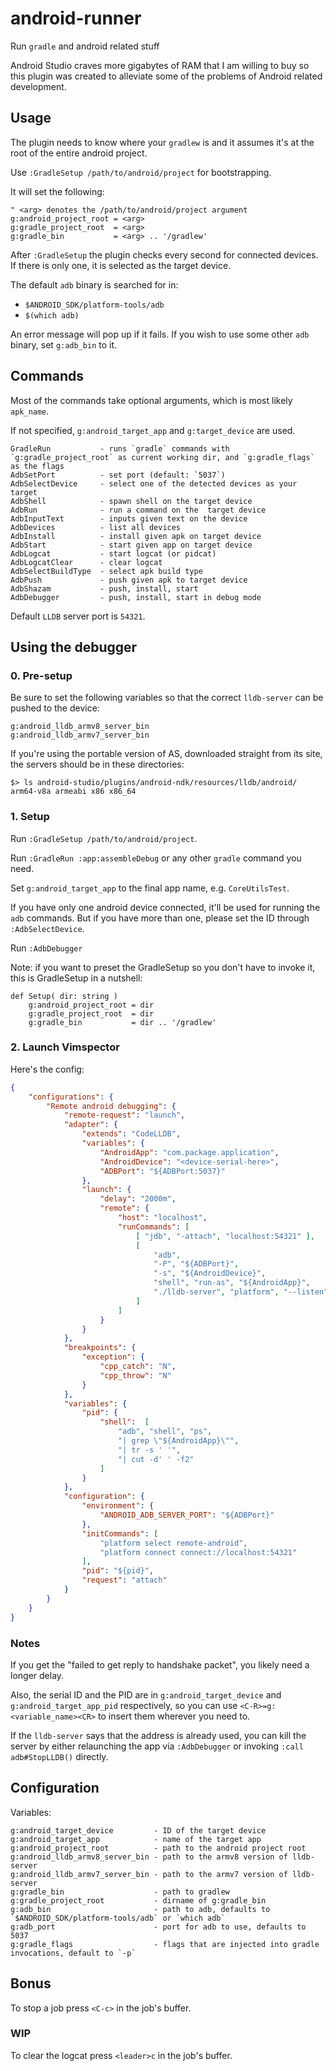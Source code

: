 # android-runner
Run `gradle` and android related stuff

Android Studio craves more gigabytes of RAM that I am willing to buy so this plugin was created to alleviate some of the problems of Android related development.

## Usage
The plugin needs to know where your `gradlew` is and it assumes it's at the root of the entire android project.

Use `:GradleSetup /path/to/android/project` for bootstrapping.

It will set the following:
```vim
" <arg> denotes the /path/to/android/project argument
g:android_project_root = <arg>
g:gradle_project_root  = <arg>
g:gradle_bin           = <arg> .. '/gradlew'
```

After `:GradleSetup` the plugin checks every second for connected devices.
If there is only one, it is selected as the target device.

The default `adb` binary is searched for in:
  - `$ANDROID_SDK/platform-tools/adb`
  - `$(which adb)`

An error message will pop up if it fails.
If you wish to use some other `adb` binary, set `g:adb_bin` to it.

## Commands

Most of the commands take optional arguments, which is most likely `apk_name`.

If not specified, `g:android_target_app` and `g:target_device` are used.

```vim
GradleRun           - runs `gradle` commands with `g:gradle_project_root` as current working dir, and `g:gradle_flags` as the flags
AdbSetPort          - set port (default: `5037`)
AdbSelectDevice     - select one of the detected devices as your target
AdbShell            - spawn shell on the target device
AdbRun              - run a command on the  target device
AdbInputText        - inputs given text on the device
AdbDevices          - list all devices
AdbInstall          - install given apk on target device
AdbStart            - start given app on target device
AdbLogcat           - start logcat (or pidcat)
AdbLogcatClear      - clear logcat
AdbSelectBuildType  - select apk build type
AdbPush             - push given apk to target device
AdbShazam           - push, install, start
AdbDebugger         - push, install, start in debug mode
```

Default `LLDB` server port is `54321`.

## Using the debugger

### 0. Pre-setup

Be sure to set the following variables so that the correct `lldb-server` can be pushed to the device:
```vim
g:android_lldb_armv8_server_bin
g:android_lldb_armv7_server_bin
```

If you're using the portable version of AS, downloaded straight from its site, the servers should be in these directories:
```
$> ls android-studio/plugins/android-ndk/resources/lldb/android/
arm64-v8a armeabi x86 x86_64
```

### 1. Setup

Run `:GradleSetup /path/to/android/project`.

Run `:GradleRun :app:assembleDebug` or any other `gradle` command you need.

Set `g:android_target_app` to the final app name, e.g. `CoreUtilsTest`.

If you have only one android device connected, it'll be used for running the `adb` commands.
But if you have more than one, please set the ID through `:AdbSelectDevice`.

Run `:AdbDebugger`

Note: if you want to preset the GradleSetup so you don't have to invoke it, this is GradleSetup in a nutshell:
```vim
def Setup( dir: string )
    g:android_project_root = dir
    g:gradle_project_root  = dir
    g:gradle_bin           = dir .. '/gradlew'
```

### 2. Launch Vimspector

Here's the config:

```json
{
    "configurations": {
        "Remote android debugging": {
            "remote-request": "launch",
            "adapter": {
                "extends": "CodeLLDB",
                "variables": {
                    "AndroidApp": "com.package.application",
                    "AndroidDevice": "<device-serial-here>",
                    "ADBPort": "${ADBPort:5037}"
                },
                "launch": {
                    "delay": "2000m",
                    "remote": {
                        "host": "localhost",
                        "runCommands": [
                            [ "jdb", "-attach", "localhost:54321" ],
                            [
                                "adb",
                                "-P", "${ADBPort}",
                                "-s", "${AndroidDevice}",
                                "shell", "run-as", "${AndroidApp}",
                                "./lldb-server", "platform", "--listen", "\"*:54321\""
                            ]
                        ]
                    }
                }
            },
            "breakpoints": {
                "exception": {
                    "cpp_catch": "N",
                    "cpp_throw": "N"
                }
            },
            "variables": {
                "pid": {
                    "shell":  [
                        "adb", "shell", "ps",
                        "| grep \"${AndroidApp}\"",
                        "| tr -s ' '",
                        "| cut -d' ' -f2"
                    ]
                }
            },
            "configuration": {
                "environment": {
                    "ANDROID_ADB_SERVER_PORT": "${ADBPort}"
                },
                "initCommands": [
                    "platform select remote-android",
                    "platform connect connect://localhost:54321"
                ],
                "pid": "${pid}",
                "request": "attach"
            }
        }
    }
}
```

### Notes

If you get the "failed to get reply to handshake packet", you likely need a longer delay.

Also, the serial ID and the PID are in `g:android_target_device` and `g:android_target_app_pid` respectively, so you can use `<C-R>=g:<variable_name><CR>` to insert them wherever you need to.

If the `lldb-server` says that the address is already used, you can kill the server by either relaunching the app via `:AdbDebugger` or invoking `:call adb#StopLLDB()` directly.

## Configuration

Variables:

```vim
g:android_target_device         - ID of the target device
g:android_target_app            - name of the target app
g:android_project_root          - path to the android project root
g:android_lldb_armv8_server_bin - path to the armv8 version of lldb-server
g:android_lldb_armv7_server_bin - path to the armv7 version of lldb-server
g:gradle_bin                    - path to gradlew
g:gradle_project_root           - dirname of g:gradle_bin
g:adb_bin                       - path to adb, defaults to `$ANDROID_SDK/platform-tools/adb` or `which adb`
g:adb_port                      - port for adb to use, defaults to 5037
g:gradle_flags                  - flags that are injected into gradle invocations, default to `-p`
```

## Bonus

To stop a job press `<C-c>` in the job's buffer.

### WIP

To clear the logcat press `<leader>c` in the job's buffer.
